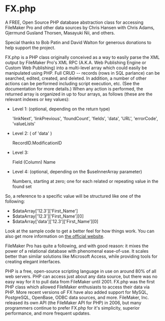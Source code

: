 # FX.php

A FREE, Open Source PHP database abstraction class for accessing FileMaker Pro and other data sources
by Chris Hansen with Chris Adams, Gjermund Gusland Thorsen, Masayuki Nii, and others.

Special thanks to Bob Patin and David Walton for generous donations to help support the project.

FX.php is a PHP class originally conceived as a way to easily parse the XML output by FileMaker Pro's XML RPC (A.K.A. Web Publishing Engine or Custom Web Publishing) into a multi-level array which could easily be manipulated using PHP.  Full CRUD -- records (rows in SQL parlance) can be searched, edited, created, and deleted.  In addition, a number of other actions can be performed including script execution, etc.  (See the documentation for more details.)  When any action is performed, the returned array is organized in up to four arrays, as follows (these are the relevant indexes or key values):

* Level 1: (optional, depending on the return type)

    'linkNext', 'linkPrevious', 'foundCount', 'fields', 'data', 'URL', 'errorCode', 'valueLists'

* Level 2: ( of 'data' )

    RecordID.ModificationID

* Level 3:

    Field (Column) Name

* Level 4: (optional, depending on the $useInnerArray parameter)

    Numbers, starting at zero; one for each related or repeating value in the found set

So, a reference to a specific value will be structured like one of the following:

* $dataArray['12.3']['First_Name']
* $dataArray['12.3']['First_Name'][0]
* $dataArray['data']['12.3']['First_Name'][0]

Look at the sample code to get a better feel for how things work.  You can also get more information on [the official website]( http://fx.iviking.org/ ).


FileMaker Pro has quite a following, and with good reason:  it mixes the power of a relational database with phenomenal ease-of-use.  It scales better than similar solutions like Microsoft Access, while providing tools for creating elegant interfaces.

PHP is a free, open-source scripting language in use on around 80% of all web servers. PHP can access just about any data source, but there was no easy way for it to pull data from FileMaker until 2001.  FX.php was the first PHP class which allowed FileMaker enthusiasts to access their data via PHP.  More recent versions oF FX have also added support for MySQL, PostgreSQL, OpenBase, ODBC data sources, and more.  FileMaker, Inc. released its own API (the FileMaker API for PHP) in 2006, but many programmers continue to prefer FX.php for it's simplicity, superior performance, and more frequent updates.

